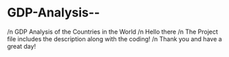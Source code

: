 # GDP-Analysis--
/n GDP Analysis of the Countries in the World
/n Hello there
/n The Project file includes the description along with the coding!
/n Thank you and have a great day!
